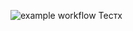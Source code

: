 ![example workflow](https://github.com/matyusovp/yamdb_final/actions/workflows/yamdb_workflow.yml/badge.svg)
Тестx